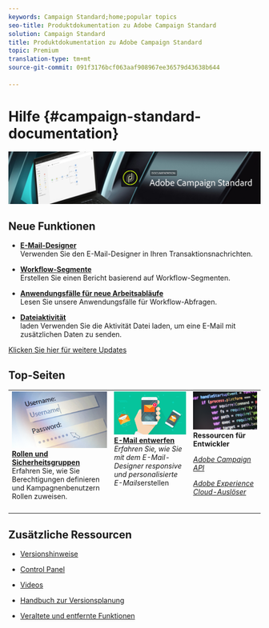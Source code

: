 ```yaml
---
keywords: Campaign Standard;home;popular topics
seo-title: Produktdokumentation zu Adobe Campaign Standard
solution: Campaign Standard
title: Produktdokumentation zu Adobe Campaign Standard
topic: Premium
translation-type: tm+mt
source-git-commit: 091f3176bcf063aaf908967ee36579d43638b644

---
```



# Hilfe {#campaign-standard-documentation}

![](start/using/assets/banner_acs_doc.jpg)

## Neue Funktionen

* **[E-Mail-Designer](channels/using/event-transactional-messages.md)**<br/>Verwenden Sie den E-Mail-Designer in Ihren Transaktionsnachrichten.

* **[Workflow-Segmente](reporting/using/creating-a-report-workflow-segment.md)**<br/>Erstellen Sie einen Bericht basierend auf Workflow-Segmenten.

* **[Anwendungsfälle für neue Arbeitsabläufe](automating/using/workflow-created-query-with-complement.md)**<br/>Lesen Sie unsere Anwendungsfälle für Workflow-Abfragen.

* **[Dateiaktivität](automating/using/load-file.md)**<br/>laden Verwenden Sie die Aktivität Datei laden, um eine E-Mail mit zusätzlichen Daten zu senden.

[Klicken Sie hier für weitere Updates](rn/using/documentation-updates.md)

## Top-Seiten

<table>
<tr>
  <td valign="top">
    <a href="administration/using/about-access-management.md">
      <img alt="Benutzerrollen" src="start/using/assets/roles.png"/>
    </a>
    <div>
    <a href="administration/using/about-access-management.md"><strong>Rollen und Sicherheitsgruppen</strong></a>
    </div>
    <em></em>Erfahren Sie, wie Sie Berechtigungen definieren und Kampagnenbenutzern Rollen zuweisen.
    <br>
  </td>
  <td valign="top">
    <a href="designing/using/designing-content-in-adobe-campaign.md">
      <img alt="Designer" src="start/using/assets/design.png" />
    </a>
    <div>
    <a href="designing/using/designing-content-in-adobe-campaign.md"><strong>E-Mail entwerfen</strong></a>
    </div>
    <em>Erfahren Sie, wie Sie mit dem E-Mail-Designer responsive und personalisierte E-Mails</em>erstellen <br>
  </td>
  <td valign="top">
       <img alt="Entwickler" src="start/using/assets/dev.png" />
    <div>
    <strong>Ressourcen für Entwickler</strong>
    </div>
    <p><em><a href="https://docs.campaign.adobe.com/doc/standard/en/api/ACS_API.html">Adobe Campaign API</a></em></p>
    <p><em><a href="integrating/using/about-adobe-experience-cloud-triggers.md">Adobe Experience Cloud-Auslöser</a></em></p>
    <br>
  </td>
</tr>
</table>


## Zusätzliche Ressourcen

* [Versionshinweise](rn/using/release-notes.md)

* [Control Panel](https://helpx.adobe.com/campaign/kb/control-panel.html)

* [Videos](https://docs.adobe.com/content/help/en/campaign-learn/campaign-standard-tutorials/overview.html)

* [Handbuch zur Versionsplanung](https://helpx.adobe.com/campaign/kb/acs-release-planning.html)

* [Veraltete und entfernte Funktionen](https://helpx.adobe.com/campaign/kb/acs-deprecated-and-removed-features.html)
